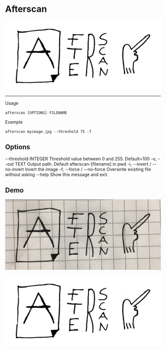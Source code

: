 # Afterscan

![logo](afterscan-logo.JPG)

----

Usage

```
afterscan [OPTIONS] FILENAME
```

Example

```
afterscan myimage.jpg --threshold 75 -f
```

## Options

--threshold INTEGER         Threshold value between 0 and 255. Default=100
-o, --out TEXT              Output path. Default afterscan-[filename] in pwd
-i, --invert / --no-invert  Invert the image
-f, --force / --no-force    Overwrite existing file without asking
--help                      Show this message and exit.

## Demo

![image-before](afterscan-logo-before.JPG)


![image-after](afterscan-logo.JPG)
